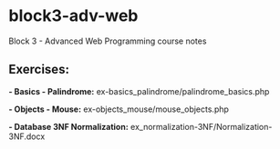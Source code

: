# block3-adv-web
Block 3 - Advanced Web Programming course notes

## Exercises:
**- Basics - Palindrome:** ex-basics_palindrome/palindrome_basics.php

**- Objects - Mouse:** ex-objects_mouse/mouse_objects.php

**- Database 3NF Normalization:** ex_normalization-3NF/Normalization-3NF.docx

